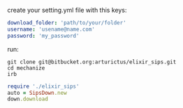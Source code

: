create your setting.yml file with this keys:
```YAML
download_folder: 'path/to/your/folder'
username: 'usename@name.com'
password: 'my_password'
```
run:
```
git clone git@bitbucket.org:arturictus/elixir_sips.git
cd mechanize
irb
```
```ruby
require './elixir_sips'
auto = SipsDown.new
down.download
```
